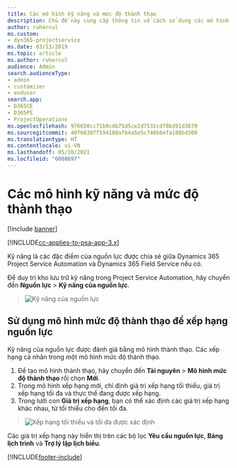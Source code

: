 ```yaml
---
title: Các mô hình kỹ năng và mức độ thành thạo
description: Chủ đề này cung cấp thông tin về cách sử dụng các mô hình kỹ năng và mức độ thành thạo.
author: ruhercul
ms.custom:
- dyn365-projectservice
ms.date: 03/13/2019
ms.topic: article
ms.author: ruhercul
audience: Admin
search.audienceType:
- admin
- customizer
- enduser
search.app:
- D365CE
- D365PS
- ProjectOperations
ms.openlocfilehash: 976650cc71b0cdb75d5ce2d7532cd78bd91d3670
ms.sourcegitcommit: 40f68387f594180af64a5e5c748b6efa188bd300
ms.translationtype: HT
ms.contentlocale: vi-VN
ms.lasthandoff: 05/10/2021
ms.locfileid: "6008697"
---
```

# <a name="skills-and-proficiency-models"></a>Các mô hình kỹ năng và mức độ thành thạo

[!include [banner](../includes/psa-now-project-operations.md)]

[!INCLUDE[cc-applies-to-psa-app-3.x](../includes/cc-applies-to-psa-app-3x.md)]

Kỹ năng là các đặc điểm của nguồn lực được chia sẻ giữa Dynamics 365 Project Service Automation và Dynamics 365 Field Service nếu có. 

Để duy trì kho lưu trữ kỹ năng trong Project Service Automation, hãy chuyển đến **Nguồn lực** \> **Kỹ năng của nguồn lực**. 

> ![Kỹ năng của nguồn lực](media/Resource-Management-image84.png)

## <a name="use-proficiency-models-to-rate-resources"></a>Sử dụng mô hình mức độ thành thạo để xếp hạng nguồn lực

Kỹ năng của nguồn lực được đánh giá bằng mô hình thành thạo. Các xếp hạng cá nhân trong một mô hình mức độ thành thạo. 

1. Để tạo mô hình thành thạo, hãy chuyển đến **Tài nguyên** \> **Mô hình mức độ thành thạo** rồi chọn **Mới**.
2. Trong mô hình xếp hạng mới, chỉ định giá trị xếp hạng tối thiểu, giá trị xếp hạng tối đa và thực thể đang được xếp hạng.
3. Trong lưới con **Giá trị xếp hạng**, bạn có thể xác định các giá trị xếp hạng khác nhau, từ tối thiểu cho đến tối đa.

> ![Xếp hạng tối thiểu và tối đa được xác định](media/Resource-Management-image85.png)

Các giá trị xếp hạng này hiển thị trên các bộ lọc **Yêu cầu nguồn lực**, **Bảng lịch trình** và **Trợ lý lập lịch biểu**.


[!INCLUDE[footer-include](../includes/footer-banner.md)]